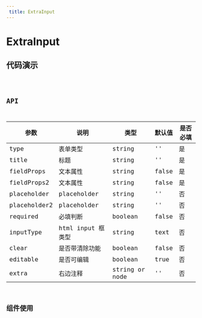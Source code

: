 ```yaml
---
 title: ExtraInput
---
```


# ExtraInput

## 代码演示

<code src="./demo/index.tsx" />

## API

|参数|说明|类型|默认值|是否必填|
|--|--|--|--|--|
|type|表单类型|string|''|是|
|title|标题|string|''|是|
|fieldProps|文本属性|string|false|是|
|fieldProps2|文本属性|string|false|是|
|placeholder|placeholder|string|''|否|
|placeholder2|placeholder|string|''|否|
|required|必填判断|boolean|false|否|
|inputType|html input 框类型|string|text|否|
|clear|是否带清除功能|boolean|false|否|
|editable|是否可编辑|boolean|true|否|
|extra|右边注释|string or node|''|否|

## 组件使用



